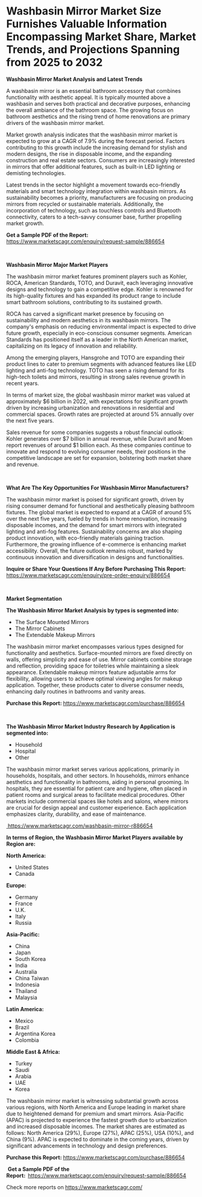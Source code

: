 <p><h1>Washbasin Mirror Market Size Furnishes Valuable Information Encompassing Market Share, Market Trends, and Projections Spanning from 2025 to 2032</h1></p><p><strong>Washbasin Mirror Market Analysis and Latest Trends</strong></p>
<p><p>A washbasin mirror is an essential bathroom accessory that combines functionality with aesthetic appeal. It is typically mounted above a washbasin and serves both practical and decorative purposes, enhancing the overall ambiance of the bathroom space. The growing focus on bathroom aesthetics and the rising trend of home renovations are primary drivers of the washbasin mirror market.</p><p>Market growth analysis indicates that the washbasin mirror market is expected to grow at a CAGR of 7.9% during the forecast period. Factors contributing to this growth include the increasing demand for stylish and modern designs, the rise in disposable income, and the expanding construction and real estate sectors. Consumers are increasingly interested in mirrors that offer additional features, such as built-in LED lighting or demisting technologies.</p><p>Latest trends in the sector highlight a movement towards eco-friendly materials and smart technology integration within washbasin mirrors. As sustainability becomes a priority, manufacturers are focusing on producing mirrors from recycled or sustainable materials. Additionally, the incorporation of technology, such as touchless controls and Bluetooth connectivity, caters to a tech-savvy consumer base, further propelling market growth.</p></p>
<p><strong>Get a Sample PDF of the Report:&nbsp;</strong> <a href="https://www.marketscagr.com/enquiry/request-sample/886654?utm_campaign=2468&utm_medium=2&utm_source=Github&utm_content=ia&utm_term=04042025&utm_id=washbasin-mirror">https://www.marketscagr.com/enquiry/request-sample/886654</a></p>
<p>&nbsp;</p>
<p><strong>Washbasin Mirror Major Market Players</strong></p>
<p><p>The washbasin mirror market features prominent players such as Kohler, ROCA, American Standards, TOTO, and Duravit, each leveraging innovative designs and technology to gain a competitive edge. Kohler is renowned for its high-quality fixtures and has expanded its product range to include smart bathroom solutions, contributing to its sustained growth.</p><p>ROCA has carved a significant market presence by focusing on sustainability and modern aesthetics in its washbasin mirrors. The company's emphasis on reducing environmental impact is expected to drive future growth, especially in eco-conscious consumer segments. American Standards has positioned itself as a leader in the North American market, capitalizing on its legacy of innovation and reliability.</p><p>Among the emerging players, Hansgrohe and TOTO are expanding their product lines to cater to premium segments with advanced features like LED lighting and anti-fog technology. TOTO has seen a rising demand for its high-tech toilets and mirrors, resulting in strong sales revenue growth in recent years.</p><p>In terms of market size, the global washbasin mirror market was valued at approximately $6 billion in 2022, with expectations for significant growth driven by increasing urbanization and renovations in residential and commercial spaces. Growth rates are projected at around 5% annually over the next five years.</p><p>Sales revenue for some companies suggests a robust financial outlook: Kohler generates over $7 billion in annual revenue, while Duravit and Moen report revenues of around $1 billion each. As these companies continue to innovate and respond to evolving consumer needs, their positions in the competitive landscape are set for expansion, bolstering both market share and revenue.</p></p>
<p>&nbsp;</p>
<p><strong>What Are The Key Opportunities For Washbasin Mirror Manufacturers?</strong></p>
<p><p>The washbasin mirror market is poised for significant growth, driven by rising consumer demand for functional and aesthetically pleasing bathroom fixtures. The global market is expected to expand at a CAGR of around 5% over the next five years, fueled by trends in home renovation, increasing disposable incomes, and the demand for smart mirrors with integrated lighting and anti-fog features. Sustainability concerns are also shaping product innovation, with eco-friendly materials gaining traction. Furthermore, the growing influence of e-commerce is enhancing market accessibility. Overall, the future outlook remains robust, marked by continuous innovation and diversification in designs and functionalities.</p></p>
<p><strong>Inquire or Share Your Questions If Any Before Purchasing This Report:</strong> <a href="https://www.marketscagr.com/enquiry/pre-order-enquiry/886654?utm_campaign=2468&utm_medium=2&utm_source=Github&utm_content=ia&utm_term=04042025&utm_id=washbasin-mirror">https://www.marketscagr.com/enquiry/pre-order-enquiry/886654</a></p>
<p>&nbsp;</p>
<p><strong>Market Segmentation</strong></p>
<p><strong>The Washbasin Mirror Market Analysis by types is segmented into:</strong></p>
<p><ul><li>The Surface Mounted Mirrors</li><li>The Mirror Cabinets</li><li>The Extendable Makeup Mirrors</li></ul></p>
<p><p>The washbasin mirror market encompasses various types designed for functionality and aesthetics. Surface-mounted mirrors are fixed directly on walls, offering simplicity and ease of use. Mirror cabinets combine storage and reflection, providing space for toiletries while maintaining a sleek appearance. Extendable makeup mirrors feature adjustable arms for flexibility, allowing users to achieve optimal viewing angles for makeup application. Together, these products cater to diverse consumer needs, enhancing daily routines in bathrooms and vanity areas.</p></p>
<p><strong>Purchase this Report:&nbsp;</strong><a href="https://www.marketscagr.com/purchase/886654?utm_campaign=2468&utm_medium=2&utm_source=Github&utm_content=ia&utm_term=04042025&utm_id=washbasin-mirror">https://www.marketscagr.com/purchase/886654</a></p>
<p>&nbsp;</p>
<p><strong>The Washbasin Mirror Market Industry Research by Application is segmented into:</strong></p>
<p><ul><li>Household</li><li>Hospital</li><li>Other</li></ul></p>
<p><p>The washbasin mirror market serves various applications, primarily in households, hospitals, and other sectors. In households, mirrors enhance aesthetics and functionality in bathrooms, aiding in personal grooming. In hospitals, they are essential for patient care and hygiene, often placed in patient rooms and surgical areas to facilitate medical procedures. Other markets include commercial spaces like hotels and salons, where mirrors are crucial for design appeal and customer experience. Each application emphasizes clarity, durability, and ease of maintenance.</p></p>
<p><a href="https://www.marketscagr.com/washbasin-mirror-r886654?utm_campaign=2468&utm_medium=2&utm_source=Github&utm_content=ia&utm_term=04042025&utm_id=washbasin-mirror">&nbsp;https://www.marketscagr.com/washbasin-mirror-r886654</a></p>
<p><strong>In terms of Region, the Washbasin Mirror Market Players available by Region are:</strong></p>
<p>
    <p> <strong> North America: </strong>
        <ul>
            <li>United States</li>
            <li>Canada</li>
        </ul>
        </p> 
    <p> <strong> Europe: </strong>
        <ul>
            <li>Germany</li>
            <li>France</li>
            <li>U.K.</li>
            <li>Italy</li>
            <li>Russia</li>
        </ul>
        </p> 
    <p> <strong> Asia-Pacific: </strong>
        <ul>
            <li>China</li>
            <li>Japan</li>
            <li>South Korea</li>
            <li>India</li>
            <li>Australia</li>
            <li>China Taiwan</li>
            <li>Indonesia</li>
            <li>Thailand</li>
            <li>Malaysia</li>
        </ul>
        </p> 
    <p> <strong> Latin America: </strong>
        <ul>
            <li>Mexico</li>
            <li>Brazil</li>
            <li>Argentina Korea</li>
            <li>Colombia</li>
        </ul>
        </p> 
    <p> <strong> Middle East & Africa: </strong>
        <ul>
            <li>Turkey</li>
            <li>Saudi</li>
            <li>Arabia</li>
            <li>UAE</li>
            <li>Korea</li>
        </ul>
    </p>
    </p>
<p><p>The washbasin mirror market is witnessing substantial growth across various regions, with North America and Europe leading in market share due to heightened demand for premium and smart mirrors. Asia-Pacific (APAC) is projected to experience the fastest growth due to urbanization and increased disposable incomes. The market shares are estimated as follows: North America (29%), Europe (27%), APAC (25%), USA (10%), and China (9%). APAC is expected to dominate in the coming years, driven by significant advancements in technology and design preferences.</p></p>
<p><strong>Purchase this Report: </strong><a href="https://www.marketscagr.com/purchase/886654?utm_campaign=2468&utm_medium=2&utm_source=Github&utm_content=ia&utm_term=04042025&utm_id=washbasin-mirror">https://www.marketscagr.com/purchase/886654</a></p>
<p>&nbsp;<strong>Get a Sample PDF of the Report:&nbsp;&nbsp;</strong><a href="https://www.marketscagr.com/enquiry/request-sample/886654?utm_campaign=2468&utm_medium=2&utm_source=Github&utm_content=ia&utm_term=04042025&utm_id=washbasin-mirror">https://www.marketscagr.com/enquiry/request-sample/886654</a></p>
<p><strong></strong></p>
<p>Check more reports on <a href="https://www.marketscagr.com/?utm_campaign=2468&utm_medium=2&utm_source=Github&utm_content=ia&utm_term=04042025&utm_id=washbasin-mirror">https://www.marketscagr.com/</a></p>